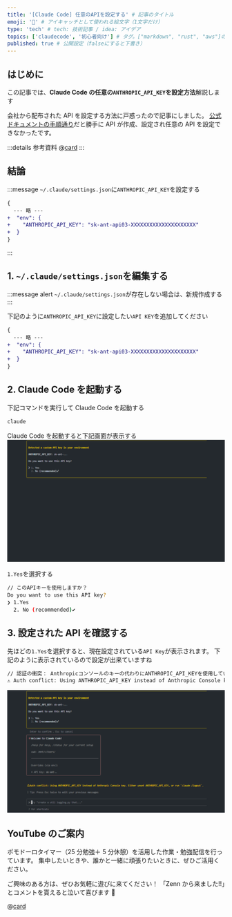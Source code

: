 ```yaml
---
title: '[Claude Code] 任意のAPIを設定する' # 記事のタイトル
emoji: '🧠' # アイキャッチとして使われる絵文字（1文字だけ）
type: 'tech' # tech: 技術記事 / idea: アイデア
topics: ['claudecode', '初心者向け'] # タグ。["markdown", "rust", "aws"]のように指定する
published: true # 公開設定（falseにすると下書き）
---
```


## はじめに

この記事では、**Claude Code の任意の`ANTHROPIC_API_KEY`を設定方法**解説します

会社から配布された API を設定する方法に戸惑ったので記事にしました。
[公式ドキュメントの手順通り](https://docs.anthropic.com/ja/docs/claude-code/setup#%E3%82%A4%E3%83%B3%E3%82%B9%E3%83%88%E3%83%BC%E3%83%AB%E3%81%A8%E8%AA%8D%E8%A8%BC)だと勝手に API が作成、設定され任意の API を設定できなかったです。

:::details 参考資料
@[card](https://docs.anthropic.com/ja/docs/claude-code/settings#%E8%A8%AD%E5%AE%9A%E3%83%95%E3%82%A1%E3%82%A4%E3%83%AB)
:::

## 結論

:::message
`~/.claude/settings.json`に`ANTHROPIC_API_KEY`を設定する

```diff json: .claude/settings.json
{
  --- 略 ---
+  "env": {
+    "ANTHROPIC_API_KEY": "sk-ant-api03-XXXXXXXXXXXXXXXXXXXXX"
+  }
}
```

:::

## 1. `~/.claude/settings.json`を編集する

:::message alert
`~/.claude/settings.json`が存在しない場合は、新規作成する
:::

下記のように`ANTHROPIC_API_KEY`に設定したい`API KEY`を追加してください

```diff json: .claude/settings.json
{
  --- 略 ---
+  "env": {
+    "ANTHROPIC_API_KEY": "sk-ant-api03-XXXXXXXXXXXXXXXXXXXXX"
+  }
}
```

## 2. Claude Code を起動する

下記コマンドを実行して Claude Code を起動する

```bash
claude
```

Claude Code を起動すると下記画面が表示する
![step1](/images/articles/claude-code-api-setting/step1.png)

`1.Yes`を選択する

```bash
// このAPIキーを使用しますか？
Do you want to use this API key?
❯ 1.Yes
  2. No (recommended)✔
```

## 3. 設定された API を確認する

先ほどの`1.Yes`を選択すると、現在設定されている`API Key`が表示されます。
下記のように表示されているので設定が出来ていますね

```bash
// 認証の衝突： Anthropicコンソールのキーの代わりにANTHROPIC_API_KEYを使用しています。
⚠ Auth conflict: Using ANTHROPIC_API_KEY instead of Anthropic Console key.
```

![step2](/images/articles/claude-code-api-setting/step2.png)

## YouTube のご案内

ポモドーロタイマー（25 分勉強＋ 5 分休憩）を活用した作業・勉強配信を行っています。
集中したいときや、誰かと一緒に頑張りたいときに、ぜひご活用ください。

ご興味のある方は、ぜひお気軽に遊びに来てください！
「Zenn から来ました!!」とコメントを貰えると泣いて喜びます 🤣

@[card](https://www.youtube.com/@aew2sbee)

